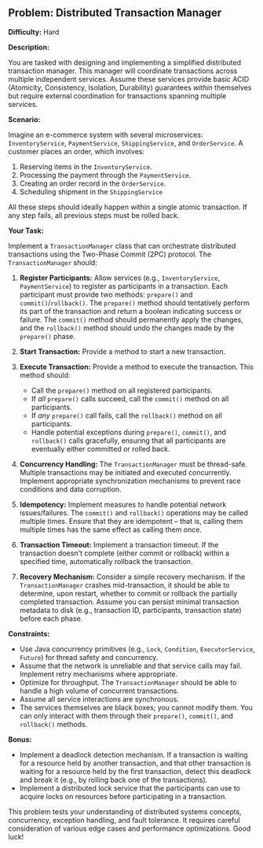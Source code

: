 ## Problem: Distributed Transaction Manager

**Difficulty:** Hard

**Description:**

You are tasked with designing and implementing a simplified distributed transaction manager. This manager will coordinate transactions across multiple independent services. Assume these services provide basic ACID (Atomicity, Consistency, Isolation, Durability) guarantees *within* themselves but require external coordination for transactions spanning multiple services.

**Scenario:**

Imagine an e-commerce system with several microservices: `InventoryService`, `PaymentService`, `ShippingService`, and `OrderService`.  A customer places an order, which involves:

1.  Reserving items in the `InventoryService`.
2.  Processing the payment through the `PaymentService`.
3.  Creating an order record in the `OrderService`.
4.  Scheduling shipment in the `ShippingService`

All these steps should ideally happen within a single atomic transaction. If any step fails, all previous steps must be rolled back.

**Your Task:**

Implement a `TransactionManager` class that can orchestrate distributed transactions using the Two-Phase Commit (2PC) protocol. The `TransactionManager` should:

1.  **Register Participants:** Allow services (e.g., `InventoryService`, `PaymentService`) to register as participants in a transaction. Each participant must provide two methods: `prepare()` and `commit()`/`rollback()`. The `prepare()` method should tentatively perform its part of the transaction and return a boolean indicating success or failure. The `commit()` method should permanently apply the changes, and the `rollback()` method should undo the changes made by the `prepare()` phase.

2.  **Start Transaction:** Provide a method to start a new transaction.

3.  **Execute Transaction:** Provide a method to execute the transaction. This method should:

    *   Call the `prepare()` method on all registered participants.
    *   If *all* `prepare()` calls succeed, call the `commit()` method on all participants.
    *   If *any* `prepare()` call fails, call the `rollback()` method on all participants.
    *   Handle potential exceptions during `prepare()`, `commit()`, and `rollback()` calls gracefully, ensuring that all participants are eventually either committed or rolled back.

4.  **Concurrency Handling:**  The `TransactionManager` must be thread-safe. Multiple transactions may be initiated and executed concurrently. Implement appropriate synchronization mechanisms to prevent race conditions and data corruption.

5.  **Idempotency:** Implement measures to handle potential network issues/failures. The `commit()` and `rollback()` operations may be called multiple times. Ensure that they are idempotent – that is, calling them multiple times has the same effect as calling them once.

6.  **Transaction Timeout:** Implement a transaction timeout. If the transaction doesn't complete (either commit or rollback) within a specified time, automatically rollback the transaction.

7.  **Recovery Mechanism:** Consider a simple recovery mechanism. If the `TransactionManager` crashes mid-transaction, it should be able to determine, upon restart, whether to commit or rollback the partially completed transaction.  Assume you can persist minimal transaction metadata to disk (e.g., transaction ID, participants, transaction state) before each phase.

**Constraints:**

*   Use Java concurrency primitives (e.g., `Lock`, `Condition`, `ExecutorService`, `Future`) for thread safety and concurrency.
*   Assume that the network is unreliable and that service calls may fail. Implement retry mechanisms where appropriate.
*   Optimize for throughput. The `TransactionManager` should be able to handle a high volume of concurrent transactions.
*   Assume all service interactions are synchronous.
*   The services themselves are black boxes; you cannot modify them. You can only interact with them through their `prepare()`, `commit()`, and `rollback()` methods.

**Bonus:**

*   Implement a deadlock detection mechanism. If a transaction is waiting for a resource held by another transaction, and that other transaction is waiting for a resource held by the first transaction, detect this deadlock and break it (e.g., by rolling back one of the transactions).
*   Implement a distributed lock service that the participants can use to acquire locks on resources before participating in a transaction.

This problem tests your understanding of distributed systems concepts, concurrency, exception handling, and fault tolerance. It requires careful consideration of various edge cases and performance optimizations. Good luck!
